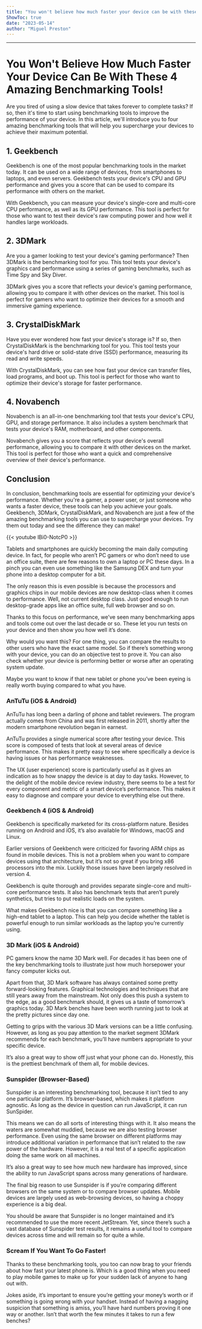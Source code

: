 ```yaml
---
title: "You won't believe how much faster your device can be with these 4 amazing benchmarking tools!"
ShowToc: true 
date: "2023-05-14"
author: "Miguel Preston"
---
```

*****
# You Won't Believe How Much Faster Your Device Can Be With These 4 Amazing Benchmarking Tools!

Are you tired of using a slow device that takes forever to complete tasks? If so, then it's time to start using benchmarking tools to improve the performance of your device. In this article, we'll introduce you to four amazing benchmarking tools that will help you supercharge your devices to achieve their maximum potential. 

## 1. Geekbench

Geekbench is one of the most popular benchmarking tools in the market today. It can be used on a wide range of devices, from smartphones to laptops, and even servers. Geekbench tests your device's CPU and GPU performance and gives you a score that can be used to compare its performance with others on the market. 

With Geekbench, you can measure your device's single-core and multi-core CPU performance, as well as its GPU performance. This tool is perfect for those who want to test their device's raw computing power and how well it handles large workloads.

## 2. 3DMark

Are you a gamer looking to test your device's gaming performance? Then 3DMark is the benchmarking tool for you. This tool tests your device's graphics card performance using a series of gaming benchmarks, such as Time Spy and Sky Diver. 

3DMark gives you a score that reflects your device's gaming performance, allowing you to compare it with other devices on the market. This tool is perfect for gamers who want to optimize their devices for a smooth and immersive gaming experience.

## 3. CrystalDiskMark

Have you ever wondered how fast your device's storage is? If so, then CrystalDiskMark is the benchmarking tool for you. This tool tests your device's hard drive or solid-state drive (SSD) performance, measuring its read and write speeds. 

With CrystalDiskMark, you can see how fast your device can transfer files, load programs, and boot up. This tool is perfect for those who want to optimize their device's storage for faster performance.

## 4. Novabench

Novabench is an all-in-one benchmarking tool that tests your device's CPU, GPU, and storage performance. It also includes a system benchmark that tests your device's RAM, motherboard, and other components. 

Novabench gives you a score that reflects your device's overall performance, allowing you to compare it with other devices on the market. This tool is perfect for those who want a quick and comprehensive overview of their device's performance.

## Conclusion

In conclusion, benchmarking tools are essential for optimizing your device's performance. Whether you're a gamer, a power user, or just someone who wants a faster device, these tools can help you achieve your goals. Geekbench, 3DMark, CrystalDiskMark, and Novabench are just a few of the amazing benchmarking tools you can use to supercharge your devices. Try them out today and see the difference they can make!

{{< youtube lBi0-NotcP0 >}} 



Tablets and smartphones are quickly becoming the main daily computing device. In fact, for people who aren’t PC gamers or who don’t need to use an office suite, there are few reasons to own a laptop or PC these days. In a pinch you can even use something like the Samsung DEX and turn your phone into a desktop computer for a bit.
 
The only reason this is even possible is because the processors and graphics chips in our mobile devices are now desktop-class when it comes to performance. Well, not current desktop class. Just good enough to run desktop-grade apps like an office suite, full web browser and so on.
 
Thanks to this focus on performance, we’ve seen many benchmarking apps and tools come out over the last decade or so. These let you run tests on your device and then show you how well it’s done. 
 

 
Why would you want this? For one thing, you can compare the results to other users who have the exact same model. So if there’s something wrong with your device, you can do an objective test to prove it. You can also check whether your device is performing better or worse after an operating system update. 
 
Maybe you want to know if that new tablet or phone you’ve been eyeing is really worth buying compared to what you have.
 
### AnTuTu (iOS & Android)
 
AnTuTu has long been a darling of phone and tablet reviewers. The program actually comes from China and was first released in 2011, shortly after the modern smartphone revolution began in earnest.
 
AnTuTu provides a single numerical score after testing your device. This score is composed of tests that look at several areas of device performance. This makes it pretty easy to see where specifically a device is having issues or has performance weaknesses. 
 
The UX (user experience) score is particularly useful as it gives an indication as to how snappy the device is at day to day tasks. However, to the delight of the mobile device review industry, there seems to be a test for every component and metric of a smart device’s performance. This makes it easy to diagnose and compare your device to everything else out there.
 
### Geekbench 4 (iOS & Android)
 
Geekbench is specifically marketed for its cross-platform nature. Besides running on Android and iOS, it’s also available for Windows, macOS and Linux. 
 
Earlier versions of Geekbench were criticized for favoring ARM chips as found in mobile devices. This is not a problem when you want to compare devices using that architecture, but it’s not so great if you bring x86 processors into the mix. Luckily those issues have been largely resolved in version 4.
 
Geekbench is quite thorough and provides separate single-core and multi-core performance tests. It also has benchmark tests that aren’t purely synthetics, but tries to put realistic loads on the system.
 
What makes Geekbench nice is that you can compare something like a high-end tablet to a laptop. This can help you decide whether the tablet is powerful enough to run similar workloads as the laptop you’re currently using.
 
### 3D Mark (iOS & Android)
 
PC gamers know the name 3D Mark well. For decades it has been one of the key benchmarking tools to illustrate just how much horsepower your fancy computer kicks out. 
 
Apart from that, 3D Mark software has always contained some pretty forward-looking features. Graphical technologies and techniques that are still years away from the mainstream. Not only does this push a system to the edge, as a good benchmark should, it gives us a taste of tomorrow’s graphics today. 3D Mark benches have been worth running just to look at the pretty pictures since day one.
 
Getting to grips with the various 3D Mark versions can be a little confusing. However, as long as you pay attention to the market segment 3DMark recommends for each benchmark, you’ll have numbers appropriate to your specific device.
 
It’s also a great way to show off just what your phone can do. Honestly, this is the prettiest benchmark of them all, for mobile devices.
 
### Sunspider (Browser-Based)
 
Sunspider is an interesting benchmarking tool, because it isn’t tied to any one particular platform. It’s browser-based, which makes it platform agnostic. As long as the device in question can run JavaScript, it can run SunSpider.
 
This means we can do all sorts of interesting things with it. It also means the waters are somewhat muddied, because we are also testing browser performance. Even using the same browser on different platforms may introduce additional variation in performance that isn’t related to the raw power of the hardware. However, it is a real test of a specific application doing the same work on all machines.
 
It’s also a great way to see how much new hardware has improved, since the ability to run JavaScript spans across many generations of hardware. 
 
The final big reason to use Sunspider is if you’re comparing different browsers on the same system or to compare browser updates. Mobile devices are largely used as web-browsing devices, so having a choppy experience is a big deal.
 
You should be aware that Sunspider is no longer maintained and it’s recommended to use the more recent JetStream. Yet, since there’s such a vast database of Sunspider test results, it remains a useful tool to compare devices across time and will remain so for quite a while.
 
### Scream If You Want To Go Faster!
 
Thanks to these benchmarking tools, you too can now brag to your friends about how fast your latest phone is. Which is a good thing when you need to play mobile games to make up for your sudden lack of anyone to hang out with.
 
Jokes aside, it’s important to ensure you’re getting your money’s worth or if something is going wrong with your handset. Instead of having a nagging suspicion that something is amiss, you’ll have hard numbers proving it one way or another. Isn’t that worth the few minutes it takes to run a few benches?



